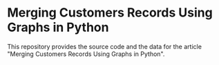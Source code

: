 # Merging Customers Records Using Graphs in Python

This repository provides the source code and the data for the article "Merging Customers Records Using Graphs in Python".
